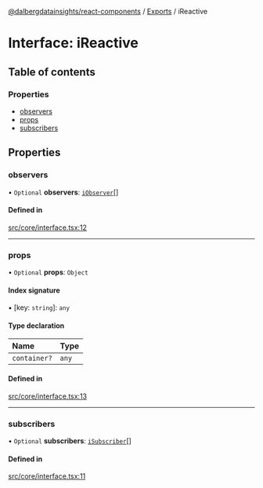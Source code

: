 [@dalbergdatainsights/react-components](../README.md) / [Exports](../modules.md) / iReactive

# Interface: iReactive

## Table of contents

### Properties

- [observers](iReactive.md#observers)
- [props](iReactive.md#props)
- [subscribers](iReactive.md#subscribers)

## Properties

### observers

• `Optional` **observers**: [`iObserver`](iObserver.md)[]

#### Defined in

[src/core/interface.tsx:12](https://github.com/DalbergDataInsights/react-components/blob/eddc6af/src/core/interface.tsx#L12)

___

### props

• `Optional` **props**: `Object`

#### Index signature

▪ [key: `string`]: `any`

#### Type declaration

| Name | Type |
| :------ | :------ |
| `container?` | `any` |

#### Defined in

[src/core/interface.tsx:13](https://github.com/DalbergDataInsights/react-components/blob/eddc6af/src/core/interface.tsx#L13)

___

### subscribers

• `Optional` **subscribers**: [`iSubscriber`](iSubscriber.md)[]

#### Defined in

[src/core/interface.tsx:11](https://github.com/DalbergDataInsights/react-components/blob/eddc6af/src/core/interface.tsx#L11)
